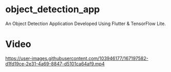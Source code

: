 # object_detection_app

An Object Detection Application Developed Using Flutter & TensorFlow Lite.

# Video 

https://user-images.githubusercontent.com/103946177/167197582-d1fd19ce-2e31-4a69-8847-d5101ca64af9.mp4
